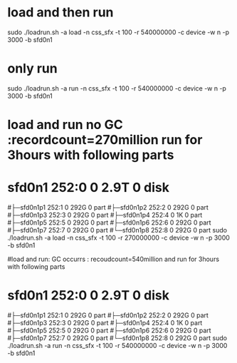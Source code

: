 #  load and then run    
sudo ./loadrun.sh -a load -n css_sfx  -t 100 -r 540000000 -c device -w n -p 3000 -b sfd0n1

# only run
sudo ./loadrun.sh -a run -n css_sfx -t 100 -r 540000000 -c device -w n -p 3000 -b sfd0n1

# load and run no GC :recordcount=270million run for 3hours with following parts
# sfd0n1                          252:0     0   2.9T  0 disk
#├─sfd0n1p1                      252:1     0   292G  0 part
#├─sfd0n1p2                      252:2     0   292G  0 part
#├─sfd0n1p3                      252:3     0   292G  0 part
#├─sfd0n1p4                      252:4     0     1K  0 part
#├─sfd0n1p5                      252:5     0   292G  0 part
#├─sfd0n1p6                      252:6     0   292G  0 part
#├─sfd0n1p7                      252:7     0   292G  0 part
#└─sfd0n1p8                      252:8     0   292G  0 part
sudo ./loadrun.sh -a load -n css_sfx  -t 100 -r 270000000 -c device -w n -p 3000 -b sfd0n1

#load and run: GC occurrs : recoudcount=540million and run for 3hours with following parts
# sfd0n1                          252:0     0   2.9T  0 disk 
#├─sfd0n1p1                      252:1     0   292G  0 part 
#├─sfd0n1p2                      252:2     0   292G  0 part 
#├─sfd0n1p3                      252:3     0   292G  0 part 
#├─sfd0n1p4                      252:4     0     1K  0 part 
#├─sfd0n1p5                      252:5     0   292G  0 part 
#├─sfd0n1p6                      252:6     0   292G  0 part 
#├─sfd0n1p7                      252:7     0   292G  0 part 
#└─sfd0n1p8                      252:8     0   292G  0 part
sudo ./loadrun.sh -a run -n css_sfx -t 100 -r 540000000 -c device -w n -p 3000 -b sfd0n1
